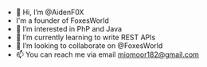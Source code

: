 - 👋 Hi, I’m @AidenF0X
-  I'm a founder of FoxesWorld
- 👀 I’m interested in PhP and Java
- 🌱 I’m currently learning to write REST APIs
- 💞️ I’m looking to collaborate on @FoxesWorld
- 📫 You can reach me via email miomoor182@gmail.com

<!---
AidenF0X/AidenF0X is a ✨ special ✨ repository because its `README.md` (this file) appears on your GitHub profile.
You can click the Preview link to take a look at your changes.
--->
